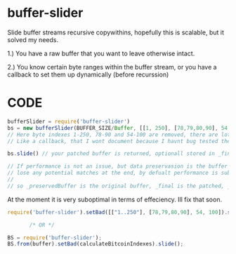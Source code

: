 # buffer-slider
Slide buffer streams recursive copywithins, hopefully this is scalable, but it solved my needs.

1.) You have a raw buffer that you want to leave otherwise intact.

2.) You know certain byte ranges within the buffer stream, or you have a callback to set them up dynamically (before recurssion)

# CODE

```javascript
bufferSlider = require('buffer-slider')
bs = new bufferSlider(BUFFER_SIZE/Buffer, [[1, 250], [78,79,80,90], 54, 100]);
// Here byte indexes 1-250, 78-90 and 54-100 are removed, there are lots of other configuration options
// Like a callback, that I wont document because I havnt bug tested them extensivly.

bs.slide() // your patched buffer is returned, optionall stored in _final.

// If performance is not an issue, but data preservasion is the buffer will be internally padded, otherwise you 
// lose any potential matches at the end, by defualt performance is sub optimal and everything is logged.
//
// so _preservedBuffer is the original buffer, _final is the patched, _slidBuffer is what got copied over
```

At the moment it is very suboptimal in terms of effeciency. Ill fix that soon.

```javascript
require('buffer-slider').setBad([["1..250"], [78,79,80,90], 54, 100]).slide()

       /* OR */

BS = require('buffer-slider');
BS.from(buffer).setBad(calculateBitcoinIndexes).slide();

```
